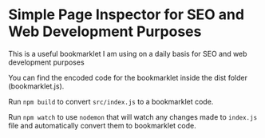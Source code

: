 # Simple Page Inspector for SEO and Web Development Purposes

This is a useful bookmarklet I am using on a daily basis for SEO and web development purposes

You can find the encoded code for the bookmarklet inside the dist folder (bookmarklet.js).

Run `npm build` to convert `src/index.js` to a bookmarklet code.

Run `npm watch` to use `nodemon` that will watch any changes made to `index.js` file and automatically convert them to bookmarklet code.